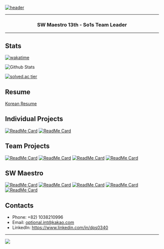 [![header](https://capsule-render.vercel.app/api?type=soft&color=timeGradient&height=150&section=header&text=Jiho%20Lee&fontSize=70&animation=twinkling)](https://github.com/DPS0340)

---

<h3 align="center">SW Maestro 13th - So1s Team Leader</h3>

---

## Stats

[![wakatime](https://wakatime.com/badge/user/9de25f4f-c88f-4413-beaa-30045b830f19.svg)](https://wakatime.com/@9de25f4f-c88f-4413-beaa-30045b830f19)

![Github Stats](https://github-readme-stats.vercel.app/api?username=DPS0340&hide=contribs&count_private=true&show_icons=true&theme=radical)

[![solved.ac tier](http://mazassumnida.wtf/api/v2/generate_badge?boj=a891)](https://solved.ac/a891)

## Resume

[Korean Resume](https://jiho-lee.notion.site/Jiho-Lee-e2033eeaaf20408b8bec52b41710f592)

## Individual Projects

[![ReadMe Card](https://github-readme-stats.vercel.app/api/pin/?username=dps0340&repo=YTStream&theme=radical)](https://github.com/DPS0340/YTStream) [![ReadMe Card](https://github-readme-stats.vercel.app/api/pin/?username=dps0340&repo=ExpoCrudBoard&theme=radical)](https://github.com/DPS0340/ExpoCrudBoard)

## Team Projects

[![ReadMe Card](https://github-readme-stats.vercel.app/api/pin/?username=techeer-f5&repo=jmt-monster-frontend&theme=radical)](https://github.com/techeer-f5/jmt-monster-frontend)
[![ReadMe Card](https://github-readme-stats.vercel.app/api/pin/?username=techeer-f5&repo=jmt-monster-backend&theme=radical)](https://github.com/techeer-f5/jmt-monster-backend)
[![ReadMe Card](https://github-readme-stats.vercel.app/api/pin/?username=Lenend-KPU&repo=LBS-Platform&theme=radical)](https://github.com/Lenend-KPU/LBS-Platform)
[![ReadMe Card](https://github-readme-stats.vercel.app/api/pin/?username=Join2Gather&repo=WeMeet&theme=radical)](https://github.com/Join2Gather/WeMeet)

## SW Maestro

[![ReadMe Card](https://github-readme-stats.vercel.app/api/pin/?username=So1s&repo=frontend&theme=radical)](https://github.com/so1s/so1s-frontend)
[![ReadMe Card](https://github-readme-stats.vercel.app/api/pin/?username=So1s&repo=backend&theme=radical)](https://github.com/so1s/so1s-backend)
[![ReadMe Card](https://github-readme-stats.vercel.app/api/pin/?username=So1s&repo=deploy&theme=radical)](https://github.com/so1s/so1s-deploy)
[![ReadMe Card](https://github-readme-stats.vercel.app/api/pin/?username=So1s&repo=infra&theme=radical)](https://github.com/so1s/so1s-infra)
[![ReadMe Card](https://github-readme-stats.vercel.app/api/pin/?username=so1s&repo=so1s-load-testing&theme=radical)](https://github.com/so1s/so1s-load-testing)

## Contacts

- Phone: +82) 1038210996
- Email: optional.int@kakao.com
- LinkedIn: https://www.linkedin.com/in/dps0340

---

<img src="https://capsule-render.vercel.app/api?type=soft&color=timeGradient&height=150&section=footer&%20render&fontSize=70"/>
